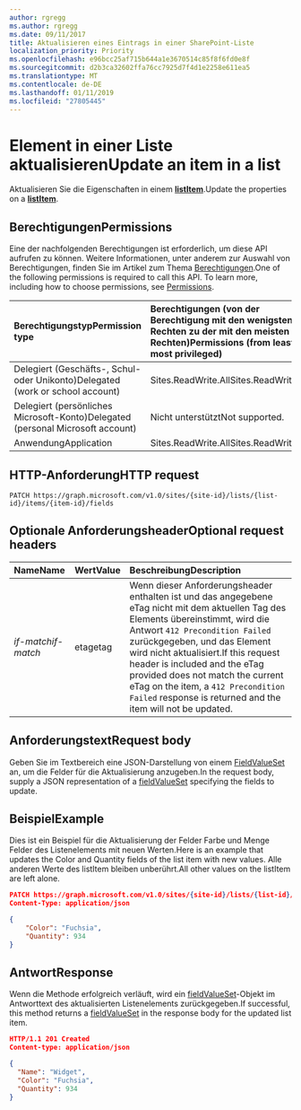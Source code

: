 ```yaml
---
author: rgregg
ms.author: rgregg
ms.date: 09/11/2017
title: Aktualisieren eines Eintrags in einer SharePoint-Liste
localization_priority: Priority
ms.openlocfilehash: e96bcc25af715b644a1e3670514c85f8f6fd0e8f
ms.sourcegitcommit: d2b3ca32602ffa76cc7925d7f4d1e2258e611ea5
ms.translationtype: MT
ms.contentlocale: de-DE
ms.lasthandoff: 01/11/2019
ms.locfileid: "27805445"
---
```

# <a name="update-an-item-in-a-list"></a><span data-ttu-id="f87ce-102">Element in einer Liste aktualisieren</span><span class="sxs-lookup"><span data-stu-id="f87ce-102">Update an item in a list</span></span>

<span data-ttu-id="f87ce-103">Aktualisieren Sie die Eigenschaften in einem **[listItem][]**.</span><span class="sxs-lookup"><span data-stu-id="f87ce-103">Update the properties on a **[listItem][]**.</span></span>

## <a name="permissions"></a><span data-ttu-id="f87ce-104">Berechtigungen</span><span class="sxs-lookup"><span data-stu-id="f87ce-104">Permissions</span></span>

<span data-ttu-id="f87ce-p101">Eine der nachfolgenden Berechtigungen ist erforderlich, um diese API aufrufen zu können. Weitere Informationen, unter anderem zur Auswahl von Berechtigungen, finden Sie im Artikel zum Thema [Berechtigungen](/graph/permissions-reference).</span><span class="sxs-lookup"><span data-stu-id="f87ce-p101">One of the following permissions is required to call this API. To learn more, including how to choose permissions, see [Permissions](/graph/permissions-reference).</span></span>

|<span data-ttu-id="f87ce-107">Berechtigungstyp</span><span class="sxs-lookup"><span data-stu-id="f87ce-107">Permission type</span></span>      | <span data-ttu-id="f87ce-108">Berechtigungen (von der Berechtigung mit den wenigsten Rechten zu der mit den meisten Rechten)</span><span class="sxs-lookup"><span data-stu-id="f87ce-108">Permissions (from least to most privileged)</span></span>              |
|:--------------------|:---------------------------------------------------------|
|<span data-ttu-id="f87ce-109">Delegiert (Geschäfts-, Schul- oder Unikonto)</span><span class="sxs-lookup"><span data-stu-id="f87ce-109">Delegated (work or school account)</span></span> | <span data-ttu-id="f87ce-110">Sites.ReadWrite.All</span><span class="sxs-lookup"><span data-stu-id="f87ce-110">Sites.ReadWrite.All</span></span>    |
|<span data-ttu-id="f87ce-111">Delegiert (persönliches Microsoft-Konto)</span><span class="sxs-lookup"><span data-stu-id="f87ce-111">Delegated (personal Microsoft account)</span></span> | <span data-ttu-id="f87ce-112">Nicht unterstützt</span><span class="sxs-lookup"><span data-stu-id="f87ce-112">Not supported.</span></span>    |
|<span data-ttu-id="f87ce-113">Anwendung</span><span class="sxs-lookup"><span data-stu-id="f87ce-113">Application</span></span> | <span data-ttu-id="f87ce-114">Sites.ReadWrite.All</span><span class="sxs-lookup"><span data-stu-id="f87ce-114">Sites.ReadWrite.All</span></span> |

## <a name="http-request"></a><span data-ttu-id="f87ce-115">HTTP-Anforderung</span><span class="sxs-lookup"><span data-stu-id="f87ce-115">HTTP request</span></span>

<!-- { "blockType": "ignored" } -->

```http
PATCH https://graph.microsoft.com/v1.0/sites/{site-id}/lists/{list-id}/items/{item-id}/fields
```

## <a name="optional-request-headers"></a><span data-ttu-id="f87ce-116">Optionale Anforderungsheader</span><span class="sxs-lookup"><span data-stu-id="f87ce-116">Optional request headers</span></span>

| <span data-ttu-id="f87ce-117">Name</span><span class="sxs-lookup"><span data-stu-id="f87ce-117">Name</span></span>       | <span data-ttu-id="f87ce-118">Wert</span><span class="sxs-lookup"><span data-stu-id="f87ce-118">Value</span></span> | <span data-ttu-id="f87ce-119">Beschreibung</span><span class="sxs-lookup"><span data-stu-id="f87ce-119">Description</span></span>
|:-----------|:------|:--------------------------------------------------------
| <span data-ttu-id="f87ce-120">_if-match_</span><span class="sxs-lookup"><span data-stu-id="f87ce-120">_if-match_</span></span> | <span data-ttu-id="f87ce-121">etag</span><span class="sxs-lookup"><span data-stu-id="f87ce-121">etag</span></span>  | <span data-ttu-id="f87ce-122">Wenn dieser Anforderungsheader enthalten ist und das angegebene eTag nicht mit dem aktuellen Tag des Elements übereinstimmt, wird die Antwort `412 Precondition Failed` zurückgegeben, und das Element wird nicht aktualisiert.</span><span class="sxs-lookup"><span data-stu-id="f87ce-122">If this request header is included and the eTag provided does not match the current eTag on the item, a `412 Precondition Failed` response is returned and the item will not be updated.</span></span>


## <a name="request-body"></a><span data-ttu-id="f87ce-123">Anforderungstext</span><span class="sxs-lookup"><span data-stu-id="f87ce-123">Request body</span></span>

<span data-ttu-id="f87ce-124">Geben Sie im Textbereich eine JSON-Darstellung von einem [FieldValueSet][] an, um die Felder für die Aktualisierung anzugeben.</span><span class="sxs-lookup"><span data-stu-id="f87ce-124">In the request body, supply a JSON representation of a [fieldValueSet][] specifying the fields to update.</span></span>

## <a name="example"></a><span data-ttu-id="f87ce-125">Beispiel</span><span class="sxs-lookup"><span data-stu-id="f87ce-125">Example</span></span>

<span data-ttu-id="f87ce-126">Dies ist ein Beispiel für die Aktualisierung der Felder Farbe und Menge Felder des Listenelements mit neuen Werten.</span><span class="sxs-lookup"><span data-stu-id="f87ce-126">Here is an example that updates the Color and Quantity fields of the list item with new values.</span></span>
<span data-ttu-id="f87ce-127">Alle anderen Werte des listItem bleiben unberührt.</span><span class="sxs-lookup"><span data-stu-id="f87ce-127">All other values on the listItem are left alone.</span></span> 

<!-- { "blockType": "request", "name": "update-listitem", "scopes": "sites.readwrite.all" } -->

```json
PATCH https://graph.microsoft.com/v1.0/sites/{site-id}/lists/{list-id}/items/{item-id}/fields
Content-Type: application/json

{
    "Color": "Fuchsia",
    "Quantity": 934
}
```

## <a name="response"></a><span data-ttu-id="f87ce-128">Antwort</span><span class="sxs-lookup"><span data-stu-id="f87ce-128">Response</span></span>

<span data-ttu-id="f87ce-129">Wenn die Methode erfolgreich verläuft, wird ein [fieldValueSet][]-Objekt im Antworttext des aktualisierten Listenelements zurückgegeben.</span><span class="sxs-lookup"><span data-stu-id="f87ce-129">If successful, this method returns a [fieldValueSet][] in the response body for the updated list item.</span></span>

<!-- { "blockType": "response", "@odata.type": "microsoft.graph.fieldValueSet", "truncated": true } -->

```json
HTTP/1.1 201 Created
Content-type: application/json

{
  "Name": "Widget",
  "Color": "Fuchsia",
  "Quantity": 934
}
```

[fieldValueSet]: ../resources/fieldvalueset.md
[listItem]: ../resources/listitem.md

<!-- {
  "type": "#page.annotation",
  "description": "",
  "keywords": "",
  "section": "documentation",
  "tocPath": "ListItem/Update"
} -->
